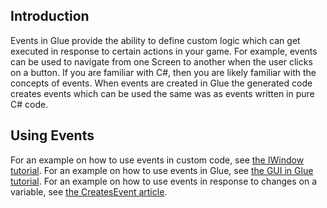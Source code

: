 ## Introduction

Events in Glue provide the ability to define custom logic which can get executed in response to certain actions in your game. For example, events can be used to navigate from one Screen to another when the user clicks on a button. If you are familiar with C#, then you are likely familiar with the concepts of events. When events are created in Glue the generated code creates events which can be used the same was as events written in pure C# code.

## Using Events

For an example on how to use events in custom code, see [the IWindow tutorial](/frb/docs/index.php?title=Glue:Tutorials:Using_IWindow.md "Glue:Tutorials:Using IWindow"). For an example on how to use events in Glue, see [the GUI in Glue tutorial](/frb/docs/index.php?title=Glue:Tutorials:GUI_in_Glue.md "Glue:Tutorials:GUI in Glue"). For an example on how to use events in response to changes on a variable, see [the CreatesEvent article](/frb/docs/index.php?title=Glue:Reference:Variables:CreatesEvent.md "Glue:Reference:Variables:CreatesEvent").
